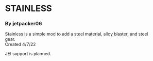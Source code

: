 # STAINLESS  
### By jetpacker06
Stainless is a simple mod to add a steel material, alloy blaster, and steel gear.  
Created 4/7/22

JEI support is planned.